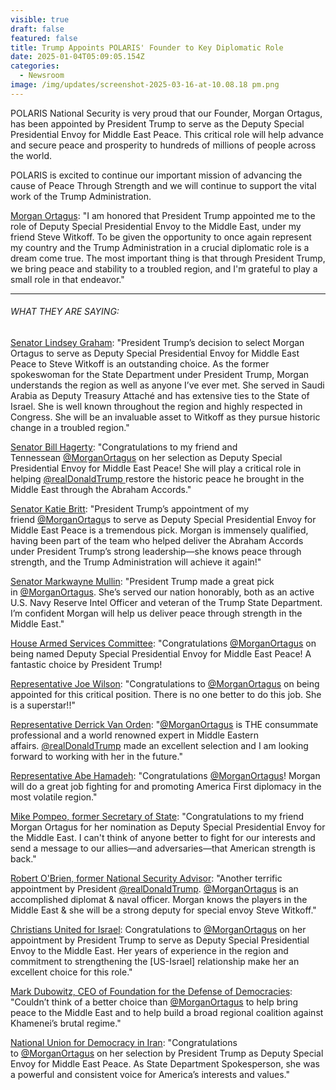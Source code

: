 ```yaml
---
visible: true
draft: false
featured: false
title: Trump Appoints POLARIS' Founder to Key Diplomatic Role
date: 2025-01-04T05:09:05.154Z
categories:
  - Newsroom
image: /img/updates/screenshot-2025-03-16-at-10.08.18 pm.png
---
```

POLARIS National Security is very proud that our Founder, Morgan Ortagus, has been appointed by President Trump to serve as the Deputy Special Presidential Envoy for Middle East Peace. This critical role will help advance and secure peace and prosperity to hundreds of millions of people across the world.

POLARIS is excited to continue our important mission of advancing the cause of Peace Through Strength and we will continue to support the vital work of the Trump Administration.

[Morgan Ortagus](https://8nithvebb.cc.rs6.net/tn.jsp?f=001KoYdwZKW4bmCUvjCELwR51fQMv3oaqtvgHDgpf3wcE7uO2blg5vUGry56Xd13mJ0kwE9QgXXWR1vvOPAqQm8CCAp3KBOsfL_b2R3bcG8abhoA3gLY1ag7khA0-ATKSAPSNcmnNBMe3VE-BhJi0HyNtME9Z02b945_Omi9Qn8ESmKgEKf-XEjsG_j8Op1QVv74DM8pcASiV8=&c=veFPp7l1JJfsVnR5KMCR1Xqmzwz85o-a8PuUOH7XwhUS-GMPCa9lVA==&ch=aDqO4gvcnMJUmxIb3CtmfKJXaVbhYH6VLqLFdt-xpHr7o2f-ypF-5A== "https\://8nithvebb.cc.rs6.net/tn.jsp?f=001KoYdwZKW4bmCUvjCELwR51fQMv3oaqtvgHDgpf3wcE7uO2blg5vUGry56Xd13mJ0kwE9QgXXWR1vvOPAqQm8CCAp3KBOsfL_b2R3bcG8abhoA3gLY1ag7khA0-ATKSAPSNcmnNBMe3VE-BhJi0HyNtME9Z02b945_Omi9Qn8ESmKgEKf-XEjsG_j8Op1QVv74DM8pcASiV8=&c=veFPp7l1JJfsVnR5KMCR1Xqmzwz85o-a8PuUOH7XwhUS-GMPCa9lVA==&ch=aDqO4gvcnMJUmxIb3CtmfKJXaVbhYH6VLqLFdt-xpHr7o2f-ypF-5A=="): "I am honored that President Trump appointed me to the role of Deputy Special Presidential Envoy to the Middle East, under my friend Steve Witkoff. To be given the opportunity to once again represent my country and the Trump Administration in a crucial diplomatic role is a dream come true. The most important thing is that through President Trump, we bring peace and stability to a troubled region, and I'm grateful to play a small role in that endeavor."

- - -

###### WHAT THEY ARE SAYING:

[Senator Lindsey Graham](https://8nithvebb.cc.rs6.net/tn.jsp?f=001KoYdwZKW4bmCUvjCELwR51fQMv3oaqtvgHDgpf3wcE7uO2blg5vUGry56Xd13mJ0x0ZO-KqEHYS2ZuemTmTofMhTqjjWp1Wvtp_EKXxIaNlGlhU2KZ_YO0Hx2Ci7OQk-cPG8kBUeIAqHUgIVlZ-_JPKUHRjax9KxaIOJEDIxmaT03i73ava2R12WvviDyXcuNBhCrTzNQrw=&c=veFPp7l1JJfsVnR5KMCR1Xqmzwz85o-a8PuUOH7XwhUS-GMPCa9lVA==&ch=aDqO4gvcnMJUmxIb3CtmfKJXaVbhYH6VLqLFdt-xpHr7o2f-ypF-5A== "https\://8nithvebb.cc.rs6.net/tn.jsp?f=001KoYdwZKW4bmCUvjCELwR51fQMv3oaqtvgHDgpf3wcE7uO2blg5vUGry56Xd13mJ0x0ZO-KqEHYS2ZuemTmTofMhTqjjWp1Wvtp_EKXxIaNlGlhU2KZ_YO0Hx2Ci7OQk-cPG8kBUeIAqHUgIVlZ-\_JPKUHRjax9KxaIOJEDIxmaT03i73ava2R12WvviDyXcuNBhCrTzNQrw=&c=veFPp7l1JJfsVnR5KMCR1Xqmzwz85o-a8PuUOH7XwhUS-GMPCa9lVA==&ch=aDqO4gvcnMJUmxIb3CtmfKJXaVbhYH6VLqLFdt-xpHr7o2f-ypF-5A=="): "President Trump’s decision to select Morgan Ortagus to serve as Deputy Special Presidential Envoy for Middle East Peace to Steve Witkoff is an outstanding choice. As the former spokeswoman for the State Department under President Trump, Morgan understands the region as well as anyone I’ve ever met. She served in Saudi Arabia as Deputy Treasury Attaché and has extensive ties to the State of Israel. She is well known throughout the region and highly respected in Congress. She will be an invaluable asset to Witkoff as they pursue historic change in a troubled region."

[Senator Bill Hagerty](https://8nithvebb.cc.rs6.net/tn.jsp?f=001KoYdwZKW4bmCUvjCELwR51fQMv3oaqtvgHDgpf3wcE7uO2blg5vUGry56Xd13mJ0MgbC_y0aN2ubCWlA8b0GSyQqXbx3Uvjfzba4QI2sizpcX1DlKT-osUZ5brO8Nb3kLoW-iA2NJgcA7Pu8rHhXBoYZ3EGJcLoBDZK8BOzy8VF9vSd4aAqlBI3DyLQ9C9aMCIAj53PIbnI=&c=veFPp7l1JJfsVnR5KMCR1Xqmzwz85o-a8PuUOH7XwhUS-GMPCa9lVA==&ch=aDqO4gvcnMJUmxIb3CtmfKJXaVbhYH6VLqLFdt-xpHr7o2f-ypF-5A== "https\://8nithvebb.cc.rs6.net/tn.jsp?f=001KoYdwZKW4bmCUvjCELwR51fQMv3oaqtvgHDgpf3wcE7uO2blg5vUGry56Xd13mJ0MgbC_y0aN2ubCWlA8b0GSyQqXbx3Uvjfzba4QI2sizpcX1DlKT-osUZ5brO8Nb3kLoW-iA2NJgcA7Pu8rHhXBoYZ3EGJcLoBDZK8BOzy8VF9vSd4aAqlBI3DyLQ9C9aMCIAj53PIbnI=&c=veFPp7l1JJfsVnR5KMCR1Xqmzwz85o-a8PuUOH7XwhUS-GMPCa9lVA==&ch=aDqO4gvcnMJUmxIb3CtmfKJXaVbhYH6VLqLFdt-xpHr7o2f-ypF-5A=="): "Congratulations to my friend and Tennessean [@MorganOrtagus](https://8nithvebb.cc.rs6.net/tn.jsp?f=001KoYdwZKW4bmCUvjCELwR51fQMv3oaqtvgHDgpf3wcE7uO2blg5vUGry56Xd13mJ0Mnx6xhJf7dtnX600REfTT_Mkt_MLeckWzBNY_9OlKODtHi40HLZJCQQN4GrE0Rql0L8aLc9FsBTu77VTXxyWdap6Q_ayCkP2&c=veFPp7l1JJfsVnR5KMCR1Xqmzwz85o-a8PuUOH7XwhUS-GMPCa9lVA==&ch=aDqO4gvcnMJUmxIb3CtmfKJXaVbhYH6VLqLFdt-xpHr7o2f-ypF-5A== "https\://8nithvebb.cc.rs6.net/tn.jsp?f=001KoYdwZKW4bmCUvjCELwR51fQMv3oaqtvgHDgpf3wcE7uO2blg5vUGry56Xd13mJ0Mnx6xhJf7dtnX600REfTT_Mkt_MLeckWzBNY_9OlKODtHi40HLZJCQQN4GrE0Rql0L8aLc9FsBTu77VTXxyWdap6Q_ayCkP2&c=veFPp7l1JJfsVnR5KMCR1Xqmzwz85o-a8PuUOH7XwhUS-GMPCa9lVA==&ch=aDqO4gvcnMJUmxIb3CtmfKJXaVbhYH6VLqLFdt-xpHr7o2f-ypF-5A==") on her selection as Deputy Special Presidential Envoy for Middle East Peace! She will play a critical role in helping [@realDonaldTrump ](https://8nithvebb.cc.rs6.net/tn.jsp?f=001KoYdwZKW4bmCUvjCELwR51fQMv3oaqtvgHDgpf3wcE7uO2blg5vUGry56Xd13mJ0BN1QCQ-MaoSLJfiBkf3UAu-iiTwzRXxueKGzXw5sSPKXk0Q62FbMygIO-wYcPiMRuWJO1dMU2vCeEr71isbRwcjICLaCqP5L&c=veFPp7l1JJfsVnR5KMCR1Xqmzwz85o-a8PuUOH7XwhUS-GMPCa9lVA==&ch=aDqO4gvcnMJUmxIb3CtmfKJXaVbhYH6VLqLFdt-xpHr7o2f-ypF-5A== "https\://8nithvebb.cc.rs6.net/tn.jsp?f=001KoYdwZKW4bmCUvjCELwR51fQMv3oaqtvgHDgpf3wcE7uO2blg5vUGry56Xd13mJ0BN1QCQ-MaoSLJfiBkf3UAu-iiTwzRXxueKGzXw5sSPKXk0Q62FbMygIO-wYcPiMRuWJO1dMU2vCeEr71isbRwcjICLaCqP5L&c=veFPp7l1JJfsVnR5KMCR1Xqmzwz85o-a8PuUOH7XwhUS-GMPCa9lVA==&ch=aDqO4gvcnMJUmxIb3CtmfKJXaVbhYH6VLqLFdt-xpHr7o2f-ypF-5A==")restore the historic peace he brought in the Middle East through the Abraham Accords."

[Senator Katie Britt](https://8nithvebb.cc.rs6.net/tn.jsp?f=001KoYdwZKW4bmCUvjCELwR51fQMv3oaqtvgHDgpf3wcE7uO2blg5vUGry56Xd13mJ0qoQDtGaYSmVx9Mvw_URzb5Y230ttbDBfLAGEgPB8kwh90_Bo_BwVHE4m1xxBPHyJYCkCSuf_ikNmk1b4vcPSGur-8TqtwyifHThvCoLg0GTjch29zSpsF4wjCtlg_j4NOOWGlpKVlp4=&c=veFPp7l1JJfsVnR5KMCR1Xqmzwz85o-a8PuUOH7XwhUS-GMPCa9lVA==&ch=aDqO4gvcnMJUmxIb3CtmfKJXaVbhYH6VLqLFdt-xpHr7o2f-ypF-5A== "https\://8nithvebb.cc.rs6.net/tn.jsp?f=001KoYdwZKW4bmCUvjCELwR51fQMv3oaqtvgHDgpf3wcE7uO2blg5vUGry56Xd13mJ0qoQDtGaYSmVx9Mvw_URzb5Y230ttbDBfLAGEgPB8kwh90_Bo_BwVHE4m1xxBPHyJYCkCSuf_ikNmk1b4vcPSGur-8TqtwyifHThvCoLg0GTjch29zSpsF4wjCtlg_j4NOOWGlpKVlp4=&c=veFPp7l1JJfsVnR5KMCR1Xqmzwz85o-a8PuUOH7XwhUS-GMPCa9lVA==&ch=aDqO4gvcnMJUmxIb3CtmfKJXaVbhYH6VLqLFdt-xpHr7o2f-ypF-5A=="): "President Trump’s appointment of my friend [@MorganOrtagu](https://8nithvebb.cc.rs6.net/tn.jsp?f=001KoYdwZKW4bmCUvjCELwR51fQMv3oaqtvgHDgpf3wcE7uO2blg5vUGry56Xd13mJ0Mnx6xhJf7dtnX600REfTT_Mkt_MLeckWzBNY_9OlKODtHi40HLZJCQQN4GrE0Rql0L8aLc9FsBTu77VTXxyWdap6Q_ayCkP2&c=veFPp7l1JJfsVnR5KMCR1Xqmzwz85o-a8PuUOH7XwhUS-GMPCa9lVA==&ch=aDqO4gvcnMJUmxIb3CtmfKJXaVbhYH6VLqLFdt-xpHr7o2f-ypF-5A== "https\://8nithvebb.cc.rs6.net/tn.jsp?f=001KoYdwZKW4bmCUvjCELwR51fQMv3oaqtvgHDgpf3wcE7uO2blg5vUGry56Xd13mJ0Mnx6xhJf7dtnX600REfTT_Mkt_MLeckWzBNY_9OlKODtHi40HLZJCQQN4GrE0Rql0L8aLc9FsBTu77VTXxyWdap6Q_ayCkP2&c=veFPp7l1JJfsVnR5KMCR1Xqmzwz85o-a8PuUOH7XwhUS-GMPCa9lVA==&ch=aDqO4gvcnMJUmxIb3CtmfKJXaVbhYH6VLqLFdt-xpHr7o2f-ypF-5A==")s to serve as Deputy Special Presidential Envoy for Middle East Peace is a tremendous pick. Morgan is immensely qualified, having been part of the team who helped deliver the Abraham Accords under President Trump’s strong leadership—she knows peace through strength, and the Trump Administration will achieve it again!"

[Senator Markwayne Mullin](https://8nithvebb.cc.rs6.net/tn.jsp?f=001KoYdwZKW4bmCUvjCELwR51fQMv3oaqtvgHDgpf3wcE7uO2blg5vUGry56Xd13mJ0f1zcQZ5cQRBlveCsmiNOr2NDgN8yjLaPuF4mDwMuPOJI0kQtCjOmXyxz-7Hdd1ZUzXAE6jZUoCc5lFc32Gts3Cr1dCgZzLXjEjgLHmIc7XJzpT9_Ej3sxeJM51h6V9mD&c=veFPp7l1JJfsVnR5KMCR1Xqmzwz85o-a8PuUOH7XwhUS-GMPCa9lVA==&ch=aDqO4gvcnMJUmxIb3CtmfKJXaVbhYH6VLqLFdt-xpHr7o2f-ypF-5A== "https\://8nithvebb.cc.rs6.net/tn.jsp?f=001KoYdwZKW4bmCUvjCELwR51fQMv3oaqtvgHDgpf3wcE7uO2blg5vUGry56Xd13mJ0f1zcQZ5cQRBlveCsmiNOr2NDgN8yjLaPuF4mDwMuPOJI0kQtCjOmXyxz-7Hdd1ZUzXAE6jZUoCc5lFc32Gts3Cr1dCgZzLXjEjgLHmIc7XJzpT9_Ej3sxeJM51h6V9mD&c=veFPp7l1JJfsVnR5KMCR1Xqmzwz85o-a8PuUOH7XwhUS-GMPCa9lVA==&ch=aDqO4gvcnMJUmxIb3CtmfKJXaVbhYH6VLqLFdt-xpHr7o2f-ypF-5A=="): "President Trump made a great pick in [@MorganOrtagus](https://8nithvebb.cc.rs6.net/tn.jsp?f=001KoYdwZKW4bmCUvjCELwR51fQMv3oaqtvgHDgpf3wcE7uO2blg5vUGry56Xd13mJ0Mnx6xhJf7dtnX600REfTT_Mkt_MLeckWzBNY_9OlKODtHi40HLZJCQQN4GrE0Rql0L8aLc9FsBTu77VTXxyWdap6Q_ayCkP2&c=veFPp7l1JJfsVnR5KMCR1Xqmzwz85o-a8PuUOH7XwhUS-GMPCa9lVA==&ch=aDqO4gvcnMJUmxIb3CtmfKJXaVbhYH6VLqLFdt-xpHr7o2f-ypF-5A== "https\://8nithvebb.cc.rs6.net/tn.jsp?f=001KoYdwZKW4bmCUvjCELwR51fQMv3oaqtvgHDgpf3wcE7uO2blg5vUGry56Xd13mJ0Mnx6xhJf7dtnX600REfTT_Mkt_MLeckWzBNY_9OlKODtHi40HLZJCQQN4GrE0Rql0L8aLc9FsBTu77VTXxyWdap6Q_ayCkP2&c=veFPp7l1JJfsVnR5KMCR1Xqmzwz85o-a8PuUOH7XwhUS-GMPCa9lVA==&ch=aDqO4gvcnMJUmxIb3CtmfKJXaVbhYH6VLqLFdt-xpHr7o2f-ypF-5A=="). She’s served our nation honorably, both as an active U.S. Navy Reserve Intel Officer and veteran of the Trump State Department. I’m confident Morgan will help us deliver peace through strength in the Middle East."

[House Armed Services Committee](https://8nithvebb.cc.rs6.net/tn.jsp?f=001KoYdwZKW4bmCUvjCELwR51fQMv3oaqtvgHDgpf3wcE7uO2blg5vUGry56Xd13mJ0jAQcuOAyd4AZ3EUhdmRa_kbygDRTVGkg5dFW1NazpRyEN5CoqcaVsRRKr093DlPK1nyWR8oZtWDyVgc8wk4ztMoD4wIF06riX4JVCWe3jKCGTD8iyeiDxhji2VldFwYKUnu1anjTCWM=&c=veFPp7l1JJfsVnR5KMCR1Xqmzwz85o-a8PuUOH7XwhUS-GMPCa9lVA==&ch=aDqO4gvcnMJUmxIb3CtmfKJXaVbhYH6VLqLFdt-xpHr7o2f-ypF-5A== "https\://8nithvebb.cc.rs6.net/tn.jsp?f=001KoYdwZKW4bmCUvjCELwR51fQMv3oaqtvgHDgpf3wcE7uO2blg5vUGry56Xd13mJ0jAQcuOAyd4AZ3EUhdmRa_kbygDRTVGkg5dFW1NazpRyEN5CoqcaVsRRKr093DlPK1nyWR8oZtWDyVgc8wk4ztMoD4wIF06riX4JVCWe3jKCGTD8iyeiDxhji2VldFwYKUnu1anjTCWM=&c=veFPp7l1JJfsVnR5KMCR1Xqmzwz85o-a8PuUOH7XwhUS-GMPCa9lVA==&ch=aDqO4gvcnMJUmxIb3CtmfKJXaVbhYH6VLqLFdt-xpHr7o2f-ypF-5A=="): "Congratulations [@MorganOrtagus](https://8nithvebb.cc.rs6.net/tn.jsp?f=001KoYdwZKW4bmCUvjCELwR51fQMv3oaqtvgHDgpf3wcE7uO2blg5vUGry56Xd13mJ0Mnx6xhJf7dtnX600REfTT_Mkt_MLeckWzBNY_9OlKODtHi40HLZJCQQN4GrE0Rql0L8aLc9FsBTu77VTXxyWdap6Q_ayCkP2&c=veFPp7l1JJfsVnR5KMCR1Xqmzwz85o-a8PuUOH7XwhUS-GMPCa9lVA==&ch=aDqO4gvcnMJUmxIb3CtmfKJXaVbhYH6VLqLFdt-xpHr7o2f-ypF-5A== "https\://8nithvebb.cc.rs6.net/tn.jsp?f=001KoYdwZKW4bmCUvjCELwR51fQMv3oaqtvgHDgpf3wcE7uO2blg5vUGry56Xd13mJ0Mnx6xhJf7dtnX600REfTT_Mkt_MLeckWzBNY_9OlKODtHi40HLZJCQQN4GrE0Rql0L8aLc9FsBTu77VTXxyWdap6Q_ayCkP2&c=veFPp7l1JJfsVnR5KMCR1Xqmzwz85o-a8PuUOH7XwhUS-GMPCa9lVA==&ch=aDqO4gvcnMJUmxIb3CtmfKJXaVbhYH6VLqLFdt-xpHr7o2f-ypF-5A==") on being named Deputy Special Presidential Envoy for Middle East Peace! A fantastic choice by President Trump!

[Representative Joe Wilson](https://8nithvebb.cc.rs6.net/tn.jsp?f=001KoYdwZKW4bmCUvjCELwR51fQMv3oaqtvgHDgpf3wcE7uO2blg5vUGry56Xd13mJ0w7MKgcnqe3oRiZEc6FKAGZdOnlYyPgQPuQ1aW7dsS_M5ZRNhEA7LqM5uriRrTWOCcNSI1yn__hhmFo3R4CUmQs0DIRF0T14V4N0KlBC4Z43kmVylHiRLCT6hInRpvvkx&c=veFPp7l1JJfsVnR5KMCR1Xqmzwz85o-a8PuUOH7XwhUS-GMPCa9lVA==&ch=aDqO4gvcnMJUmxIb3CtmfKJXaVbhYH6VLqLFdt-xpHr7o2f-ypF-5A== "https\://8nithvebb.cc.rs6.net/tn.jsp?f=001KoYdwZKW4bmCUvjCELwR51fQMv3oaqtvgHDgpf3wcE7uO2blg5vUGry56Xd13mJ0w7MKgcnqe3oRiZEc6FKAGZdOnlYyPgQPuQ1aW7dsS_M5ZRNhEA7LqM5uriRrTWOCcNSI1yn\_\_hhmFo3R4CUmQs0DIRF0T14V4N0KlBC4Z43kmVylHiRLCT6hInRpvvkx&c=veFPp7l1JJfsVnR5KMCR1Xqmzwz85o-a8PuUOH7XwhUS-GMPCa9lVA==&ch=aDqO4gvcnMJUmxIb3CtmfKJXaVbhYH6VLqLFdt-xpHr7o2f-ypF-5A=="): "Congratulations to [@MorganOrtagus](https://8nithvebb.cc.rs6.net/tn.jsp?f=001KoYdwZKW4bmCUvjCELwR51fQMv3oaqtvgHDgpf3wcE7uO2blg5vUGry56Xd13mJ0Mnx6xhJf7dtnX600REfTT_Mkt_MLeckWzBNY_9OlKODtHi40HLZJCQQN4GrE0Rql0L8aLc9FsBTu77VTXxyWdap6Q_ayCkP2&c=veFPp7l1JJfsVnR5KMCR1Xqmzwz85o-a8PuUOH7XwhUS-GMPCa9lVA==&ch=aDqO4gvcnMJUmxIb3CtmfKJXaVbhYH6VLqLFdt-xpHr7o2f-ypF-5A== "https\://8nithvebb.cc.rs6.net/tn.jsp?f=001KoYdwZKW4bmCUvjCELwR51fQMv3oaqtvgHDgpf3wcE7uO2blg5vUGry56Xd13mJ0Mnx6xhJf7dtnX600REfTT_Mkt_MLeckWzBNY_9OlKODtHi40HLZJCQQN4GrE0Rql0L8aLc9FsBTu77VTXxyWdap6Q_ayCkP2&c=veFPp7l1JJfsVnR5KMCR1Xqmzwz85o-a8PuUOH7XwhUS-GMPCa9lVA==&ch=aDqO4gvcnMJUmxIb3CtmfKJXaVbhYH6VLqLFdt-xpHr7o2f-ypF-5A==") on being appointed for this critical position. There is no one better to do this job. She is a superstar!!"

[Representative Derrick Van Orden](https://8nithvebb.cc.rs6.net/tn.jsp?f=001KoYdwZKW4bmCUvjCELwR51fQMv3oaqtvgHDgpf3wcE7uO2blg5vUGry56Xd13mJ0Hsuz9PcD4XL3tl87-xOOAUbe6U6fCQNsvq57yujCDyBTXq1arcTKQFfbWScoqjivcJ_w5MNiNLTmDMwYwav_xhO6X5eeXgTn7VDhlMm09GRceDls_kDf7Bp2qGIF4vwL2g3BEpdcjbw=&c=veFPp7l1JJfsVnR5KMCR1Xqmzwz85o-a8PuUOH7XwhUS-GMPCa9lVA==&ch=aDqO4gvcnMJUmxIb3CtmfKJXaVbhYH6VLqLFdt-xpHr7o2f-ypF-5A== "https\://8nithvebb.cc.rs6.net/tn.jsp?f=001KoYdwZKW4bmCUvjCELwR51fQMv3oaqtvgHDgpf3wcE7uO2blg5vUGry56Xd13mJ0Hsuz9PcD4XL3tl87-xOOAUbe6U6fCQNsvq57yujCDyBTXq1arcTKQFfbWScoqjivcJ_w5MNiNLTmDMwYwav_xhO6X5eeXgTn7VDhlMm09GRceDls_kDf7Bp2qGIF4vwL2g3BEpdcjbw=&c=veFPp7l1JJfsVnR5KMCR1Xqmzwz85o-a8PuUOH7XwhUS-GMPCa9lVA==&ch=aDqO4gvcnMJUmxIb3CtmfKJXaVbhYH6VLqLFdt-xpHr7o2f-ypF-5A=="): "[@MorganOrtagus](https://8nithvebb.cc.rs6.net/tn.jsp?f=001KoYdwZKW4bmCUvjCELwR51fQMv3oaqtvgHDgpf3wcE7uO2blg5vUGry56Xd13mJ0Mnx6xhJf7dtnX600REfTT_Mkt_MLeckWzBNY_9OlKODtHi40HLZJCQQN4GrE0Rql0L8aLc9FsBTu77VTXxyWdap6Q_ayCkP2&c=veFPp7l1JJfsVnR5KMCR1Xqmzwz85o-a8PuUOH7XwhUS-GMPCa9lVA==&ch=aDqO4gvcnMJUmxIb3CtmfKJXaVbhYH6VLqLFdt-xpHr7o2f-ypF-5A== "https\://8nithvebb.cc.rs6.net/tn.jsp?f=001KoYdwZKW4bmCUvjCELwR51fQMv3oaqtvgHDgpf3wcE7uO2blg5vUGry56Xd13mJ0Mnx6xhJf7dtnX600REfTT_Mkt_MLeckWzBNY_9OlKODtHi40HLZJCQQN4GrE0Rql0L8aLc9FsBTu77VTXxyWdap6Q_ayCkP2&c=veFPp7l1JJfsVnR5KMCR1Xqmzwz85o-a8PuUOH7XwhUS-GMPCa9lVA==&ch=aDqO4gvcnMJUmxIb3CtmfKJXaVbhYH6VLqLFdt-xpHr7o2f-ypF-5A==") is THE consummate professional and a world renowned expert in Middle Eastern affairs. [@realDonaldTrump](https://8nithvebb.cc.rs6.net/tn.jsp?f=001KoYdwZKW4bmCUvjCELwR51fQMv3oaqtvgHDgpf3wcE7uO2blg5vUGry56Xd13mJ0BN1QCQ-MaoSLJfiBkf3UAu-iiTwzRXxueKGzXw5sSPKXk0Q62FbMygIO-wYcPiMRuWJO1dMU2vCeEr71isbRwcjICLaCqP5L&c=veFPp7l1JJfsVnR5KMCR1Xqmzwz85o-a8PuUOH7XwhUS-GMPCa9lVA==&ch=aDqO4gvcnMJUmxIb3CtmfKJXaVbhYH6VLqLFdt-xpHr7o2f-ypF-5A== "https\://8nithvebb.cc.rs6.net/tn.jsp?f=001KoYdwZKW4bmCUvjCELwR51fQMv3oaqtvgHDgpf3wcE7uO2blg5vUGry56Xd13mJ0BN1QCQ-MaoSLJfiBkf3UAu-iiTwzRXxueKGzXw5sSPKXk0Q62FbMygIO-wYcPiMRuWJO1dMU2vCeEr71isbRwcjICLaCqP5L&c=veFPp7l1JJfsVnR5KMCR1Xqmzwz85o-a8PuUOH7XwhUS-GMPCa9lVA==&ch=aDqO4gvcnMJUmxIb3CtmfKJXaVbhYH6VLqLFdt-xpHr7o2f-ypF-5A==") made an excellent selection and I am looking forward to working with her in the future."

[Representative Abe Hamadeh](https://8nithvebb.cc.rs6.net/tn.jsp?f=001KoYdwZKW4bmCUvjCELwR51fQMv3oaqtvgHDgpf3wcE7uO2blg5vUGry56Xd13mJ0PqRa2GnMQ2MqhuPN0ZXDNN2k_frQ5rXjcRwvrtxsHDgn-5vmQdZMrnuyPlKO2liwrRDsIcWM-JqBSbuXiz3WdNCOVlJDUndMODpFom9cM9aB5UjjXGs9JZUuu3_pv7AvMJREzioBQy4=&c=veFPp7l1JJfsVnR5KMCR1Xqmzwz85o-a8PuUOH7XwhUS-GMPCa9lVA==&ch=aDqO4gvcnMJUmxIb3CtmfKJXaVbhYH6VLqLFdt-xpHr7o2f-ypF-5A== "https\://8nithvebb.cc.rs6.net/tn.jsp?f=001KoYdwZKW4bmCUvjCELwR51fQMv3oaqtvgHDgpf3wcE7uO2blg5vUGry56Xd13mJ0PqRa2GnMQ2MqhuPN0ZXDNN2k_frQ5rXjcRwvrtxsHDgn-5vmQdZMrnuyPlKO2liwrRDsIcWM-JqBSbuXiz3WdNCOVlJDUndMODpFom9cM9aB5UjjXGs9JZUuu3_pv7AvMJREzioBQy4=&c=veFPp7l1JJfsVnR5KMCR1Xqmzwz85o-a8PuUOH7XwhUS-GMPCa9lVA==&ch=aDqO4gvcnMJUmxIb3CtmfKJXaVbhYH6VLqLFdt-xpHr7o2f-ypF-5A=="): "Congratulations [@MorganOrtagus](https://8nithvebb.cc.rs6.net/tn.jsp?f=001KoYdwZKW4bmCUvjCELwR51fQMv3oaqtvgHDgpf3wcE7uO2blg5vUGry56Xd13mJ0Mnx6xhJf7dtnX600REfTT_Mkt_MLeckWzBNY_9OlKODtHi40HLZJCQQN4GrE0Rql0L8aLc9FsBTu77VTXxyWdap6Q_ayCkP2&c=veFPp7l1JJfsVnR5KMCR1Xqmzwz85o-a8PuUOH7XwhUS-GMPCa9lVA==&ch=aDqO4gvcnMJUmxIb3CtmfKJXaVbhYH6VLqLFdt-xpHr7o2f-ypF-5A== "https\://8nithvebb.cc.rs6.net/tn.jsp?f=001KoYdwZKW4bmCUvjCELwR51fQMv3oaqtvgHDgpf3wcE7uO2blg5vUGry56Xd13mJ0Mnx6xhJf7dtnX600REfTT_Mkt_MLeckWzBNY_9OlKODtHi40HLZJCQQN4GrE0Rql0L8aLc9FsBTu77VTXxyWdap6Q_ayCkP2&c=veFPp7l1JJfsVnR5KMCR1Xqmzwz85o-a8PuUOH7XwhUS-GMPCa9lVA==&ch=aDqO4gvcnMJUmxIb3CtmfKJXaVbhYH6VLqLFdt-xpHr7o2f-ypF-5A==")! Morgan will do a great job fighting for and promoting America First diplomacy in the most volatile region."

[Mike Pompeo, former Secretary of State](https://8nithvebb.cc.rs6.net/tn.jsp?f=001KoYdwZKW4bmCUvjCELwR51fQMv3oaqtvgHDgpf3wcE7uO2blg5vUGry56Xd13mJ0bPk-jOlaKQAPhlFWNbx80rFVQ_-8mbP0kGaD-V6QUF7mT12zL_0AGDHIS99SxCbjfBgkRZuzEf0bcMATxbipTxr_r7VhX8zzX0edVgjsxqC8D3JpWNspZ_VzbmM8VDqr&c=veFPp7l1JJfsVnR5KMCR1Xqmzwz85o-a8PuUOH7XwhUS-GMPCa9lVA==&ch=aDqO4gvcnMJUmxIb3CtmfKJXaVbhYH6VLqLFdt-xpHr7o2f-ypF-5A== "https\://8nithvebb.cc.rs6.net/tn.jsp?f=001KoYdwZKW4bmCUvjCELwR51fQMv3oaqtvgHDgpf3wcE7uO2blg5vUGry56Xd13mJ0bPk-jOlaKQAPhlFWNbx80rFVQ\_-8mbP0kGaD-V6QUF7mT12zL_0AGDHIS99SxCbjfBgkRZuzEf0bcMATxbipTxr_r7VhX8zzX0edVgjsxqC8D3JpWNspZ_VzbmM8VDqr&c=veFPp7l1JJfsVnR5KMCR1Xqmzwz85o-a8PuUOH7XwhUS-GMPCa9lVA==&ch=aDqO4gvcnMJUmxIb3CtmfKJXaVbhYH6VLqLFdt-xpHr7o2f-ypF-5A=="): "Congratulations to my friend Morgan Ortagus for her nomination as Deputy Special Presidential Envoy for the Middle East. I can't think of anyone better to fight for our interests and send a message to our allies—and adversaries—that American strength is back."

[Robert O'Brien, former National Security Advisor](https://8nithvebb.cc.rs6.net/tn.jsp?f=001KoYdwZKW4bmCUvjCELwR51fQMv3oaqtvgHDgpf3wcE7uO2blg5vUGry56Xd13mJ0wD8IQk2LqnAEzYCU-p3mlhuz4GmZYeJHRmb0zV7BDK2ELm_nPtfaBVxDTJsr4ntfQRmPOX-hU6exILEX5XLAKdf0_RJke9fFklBAz1tRpZH9SVicqNb4oCw3cHR9RwblpdDRnc1nbK0=&c=veFPp7l1JJfsVnR5KMCR1Xqmzwz85o-a8PuUOH7XwhUS-GMPCa9lVA==&ch=aDqO4gvcnMJUmxIb3CtmfKJXaVbhYH6VLqLFdt-xpHr7o2f-ypF-5A== "https\://8nithvebb.cc.rs6.net/tn.jsp?f=001KoYdwZKW4bmCUvjCELwR51fQMv3oaqtvgHDgpf3wcE7uO2blg5vUGry56Xd13mJ0wD8IQk2LqnAEzYCU-p3mlhuz4GmZYeJHRmb0zV7BDK2ELm_nPtfaBVxDTJsr4ntfQRmPOX-hU6exILEX5XLAKdf0_RJke9fFklBAz1tRpZH9SVicqNb4oCw3cHR9RwblpdDRnc1nbK0=&c=veFPp7l1JJfsVnR5KMCR1Xqmzwz85o-a8PuUOH7XwhUS-GMPCa9lVA==&ch=aDqO4gvcnMJUmxIb3CtmfKJXaVbhYH6VLqLFdt-xpHr7o2f-ypF-5A=="): "Another terrific appointment by President [@realDonaldTrump](https://8nithvebb.cc.rs6.net/tn.jsp?f=001KoYdwZKW4bmCUvjCELwR51fQMv3oaqtvgHDgpf3wcE7uO2blg5vUGry56Xd13mJ0BN1QCQ-MaoSLJfiBkf3UAu-iiTwzRXxueKGzXw5sSPKXk0Q62FbMygIO-wYcPiMRuWJO1dMU2vCeEr71isbRwcjICLaCqP5L&c=veFPp7l1JJfsVnR5KMCR1Xqmzwz85o-a8PuUOH7XwhUS-GMPCa9lVA==&ch=aDqO4gvcnMJUmxIb3CtmfKJXaVbhYH6VLqLFdt-xpHr7o2f-ypF-5A== "https\://8nithvebb.cc.rs6.net/tn.jsp?f=001KoYdwZKW4bmCUvjCELwR51fQMv3oaqtvgHDgpf3wcE7uO2blg5vUGry56Xd13mJ0BN1QCQ-MaoSLJfiBkf3UAu-iiTwzRXxueKGzXw5sSPKXk0Q62FbMygIO-wYcPiMRuWJO1dMU2vCeEr71isbRwcjICLaCqP5L&c=veFPp7l1JJfsVnR5KMCR1Xqmzwz85o-a8PuUOH7XwhUS-GMPCa9lVA==&ch=aDqO4gvcnMJUmxIb3CtmfKJXaVbhYH6VLqLFdt-xpHr7o2f-ypF-5A=="). [@MorganOrtagus](https://8nithvebb.cc.rs6.net/tn.jsp?f=001KoYdwZKW4bmCUvjCELwR51fQMv3oaqtvgHDgpf3wcE7uO2blg5vUGry56Xd13mJ0Mnx6xhJf7dtnX600REfTT_Mkt_MLeckWzBNY_9OlKODtHi40HLZJCQQN4GrE0Rql0L8aLc9FsBTu77VTXxyWdap6Q_ayCkP2&c=veFPp7l1JJfsVnR5KMCR1Xqmzwz85o-a8PuUOH7XwhUS-GMPCa9lVA==&ch=aDqO4gvcnMJUmxIb3CtmfKJXaVbhYH6VLqLFdt-xpHr7o2f-ypF-5A== "https\://8nithvebb.cc.rs6.net/tn.jsp?f=001KoYdwZKW4bmCUvjCELwR51fQMv3oaqtvgHDgpf3wcE7uO2blg5vUGry56Xd13mJ0Mnx6xhJf7dtnX600REfTT_Mkt_MLeckWzBNY_9OlKODtHi40HLZJCQQN4GrE0Rql0L8aLc9FsBTu77VTXxyWdap6Q_ayCkP2&c=veFPp7l1JJfsVnR5KMCR1Xqmzwz85o-a8PuUOH7XwhUS-GMPCa9lVA==&ch=aDqO4gvcnMJUmxIb3CtmfKJXaVbhYH6VLqLFdt-xpHr7o2f-ypF-5A==") is an accomplished diplomat & naval officer. Morgan knows the players in the Middle East & she will be a strong deputy for special envoy Steve Witkoff."

[Christians United for Israel](https://8nithvebb.cc.rs6.net/tn.jsp?f=001KoYdwZKW4bmCUvjCELwR51fQMv3oaqtvgHDgpf3wcE7uO2blg5vUGry56Xd13mJ0M7P4mOc-yQG8v2D30GmKOxO99o4RnFqCfcaZePYObce-KRTZqjPCAIxQHbUmBwrYci-ADWpfzAOdCzrw5HdsAuXIP0YhG69yXLTDkyjPqX7UKYfxLoQTYg==&c=veFPp7l1JJfsVnR5KMCR1Xqmzwz85o-a8PuUOH7XwhUS-GMPCa9lVA==&ch=aDqO4gvcnMJUmxIb3CtmfKJXaVbhYH6VLqLFdt-xpHr7o2f-ypF-5A== "https\://8nithvebb.cc.rs6.net/tn.jsp?f=001KoYdwZKW4bmCUvjCELwR51fQMv3oaqtvgHDgpf3wcE7uO2blg5vUGry56Xd13mJ0M7P4mOc-yQG8v2D30GmKOxO99o4RnFqCfcaZePYObce-KRTZqjPCAIxQHbUmBwrYci-ADWpfzAOdCzrw5HdsAuXIP0YhG69yXLTDkyjPqX7UKYfxLoQTYg==&c=veFPp7l1JJfsVnR5KMCR1Xqmzwz85o-a8PuUOH7XwhUS-GMPCa9lVA==&ch=aDqO4gvcnMJUmxIb3CtmfKJXaVbhYH6VLqLFdt-xpHr7o2f-ypF-5A=="): Congratulations to [@MorganOrtagus](https://8nithvebb.cc.rs6.net/tn.jsp?f=001KoYdwZKW4bmCUvjCELwR51fQMv3oaqtvgHDgpf3wcE7uO2blg5vUGry56Xd13mJ0Mnx6xhJf7dtnX600REfTT_Mkt_MLeckWzBNY_9OlKODtHi40HLZJCQQN4GrE0Rql0L8aLc9FsBTu77VTXxyWdap6Q_ayCkP2&c=veFPp7l1JJfsVnR5KMCR1Xqmzwz85o-a8PuUOH7XwhUS-GMPCa9lVA==&ch=aDqO4gvcnMJUmxIb3CtmfKJXaVbhYH6VLqLFdt-xpHr7o2f-ypF-5A== "https\://8nithvebb.cc.rs6.net/tn.jsp?f=001KoYdwZKW4bmCUvjCELwR51fQMv3oaqtvgHDgpf3wcE7uO2blg5vUGry56Xd13mJ0Mnx6xhJf7dtnX600REfTT_Mkt_MLeckWzBNY_9OlKODtHi40HLZJCQQN4GrE0Rql0L8aLc9FsBTu77VTXxyWdap6Q_ayCkP2&c=veFPp7l1JJfsVnR5KMCR1Xqmzwz85o-a8PuUOH7XwhUS-GMPCa9lVA==&ch=aDqO4gvcnMJUmxIb3CtmfKJXaVbhYH6VLqLFdt-xpHr7o2f-ypF-5A==") on her appointment by President Trump to serve as Deputy Special Presidential Envoy to the Middle East. Her years of experience in the region and commitment to strengthening the \[US-Israel] relationship make her an excellent choice for this role."

[Mark Dubowitz, CEO of Foundation for the Defense of Democracies](https://8nithvebb.cc.rs6.net/tn.jsp?f=001KoYdwZKW4bmCUvjCELwR51fQMv3oaqtvgHDgpf3wcE7uO2blg5vUGry56Xd13mJ0QGIanVp3C-U6bbmjStMKaLqqdgpI_eZoDH7FTt5w6QazJb7EFSNCeik3uPACiTYrzX354QNzUp--kITqn1x4KWEBo9rtitusYFmeBxDT4cHWi-mkOkKgiRAQ9_b4nMps&c=veFPp7l1JJfsVnR5KMCR1Xqmzwz85o-a8PuUOH7XwhUS-GMPCa9lVA==&ch=aDqO4gvcnMJUmxIb3CtmfKJXaVbhYH6VLqLFdt-xpHr7o2f-ypF-5A== "https\://8nithvebb.cc.rs6.net/tn.jsp?f=001KoYdwZKW4bmCUvjCELwR51fQMv3oaqtvgHDgpf3wcE7uO2blg5vUGry56Xd13mJ0QGIanVp3C-U6bbmjStMKaLqqdgpI_eZoDH7FTt5w6QazJb7EFSNCeik3uPACiTYrzX354QNzUp--kITqn1x4KWEBo9rtitusYFmeBxDT4cHWi-mkOkKgiRAQ9_b4nMps&c=veFPp7l1JJfsVnR5KMCR1Xqmzwz85o-a8PuUOH7XwhUS-GMPCa9lVA==&ch=aDqO4gvcnMJUmxIb3CtmfKJXaVbhYH6VLqLFdt-xpHr7o2f-ypF-5A=="): "Couldn’t think of a better choice than [@MorganOrtagus](https://8nithvebb.cc.rs6.net/tn.jsp?f=001KoYdwZKW4bmCUvjCELwR51fQMv3oaqtvgHDgpf3wcE7uO2blg5vUGry56Xd13mJ0Mnx6xhJf7dtnX600REfTT_Mkt_MLeckWzBNY_9OlKODtHi40HLZJCQQN4GrE0Rql0L8aLc9FsBTu77VTXxyWdap6Q_ayCkP2&c=veFPp7l1JJfsVnR5KMCR1Xqmzwz85o-a8PuUOH7XwhUS-GMPCa9lVA==&ch=aDqO4gvcnMJUmxIb3CtmfKJXaVbhYH6VLqLFdt-xpHr7o2f-ypF-5A== "https\://8nithvebb.cc.rs6.net/tn.jsp?f=001KoYdwZKW4bmCUvjCELwR51fQMv3oaqtvgHDgpf3wcE7uO2blg5vUGry56Xd13mJ0Mnx6xhJf7dtnX600REfTT_Mkt_MLeckWzBNY_9OlKODtHi40HLZJCQQN4GrE0Rql0L8aLc9FsBTu77VTXxyWdap6Q_ayCkP2&c=veFPp7l1JJfsVnR5KMCR1Xqmzwz85o-a8PuUOH7XwhUS-GMPCa9lVA==&ch=aDqO4gvcnMJUmxIb3CtmfKJXaVbhYH6VLqLFdt-xpHr7o2f-ypF-5A==") to help bring peace to the Middle East and to help build a broad regional coalition against Khamenei’s brutal regime."

[National Union for Democracy in Iran](https://8nithvebb.cc.rs6.net/tn.jsp?f=001KoYdwZKW4bmCUvjCELwR51fQMv3oaqtvgHDgpf3wcE7uO2blg5vUGry56Xd13mJ0E2F0d7YxQadaHndzdx1aSrNdNUxDjpFrcmV0t8upl5nG_9fTfa0myMIYy9xh5PBECRJTxAV3kJylGiEabJXxup6RBNpX_5WclR-e5ThE0M--EKO1Nop1MCm80v9136SD&c=veFPp7l1JJfsVnR5KMCR1Xqmzwz85o-a8PuUOH7XwhUS-GMPCa9lVA==&ch=aDqO4gvcnMJUmxIb3CtmfKJXaVbhYH6VLqLFdt-xpHr7o2f-ypF-5A== "https\://8nithvebb.cc.rs6.net/tn.jsp?f=001KoYdwZKW4bmCUvjCELwR51fQMv3oaqtvgHDgpf3wcE7uO2blg5vUGry56Xd13mJ0E2F0d7YxQadaHndzdx1aSrNdNUxDjpFrcmV0t8upl5nG_9fTfa0myMIYy9xh5PBECRJTxAV3kJylGiEabJXxup6RBNpX_5WclR-e5ThE0M--EKO1Nop1MCm80v9136SD&c=veFPp7l1JJfsVnR5KMCR1Xqmzwz85o-a8PuUOH7XwhUS-GMPCa9lVA==&ch=aDqO4gvcnMJUmxIb3CtmfKJXaVbhYH6VLqLFdt-xpHr7o2f-ypF-5A=="): "Congratulations to [@MorganOrtagus](https://8nithvebb.cc.rs6.net/tn.jsp?f=001KoYdwZKW4bmCUvjCELwR51fQMv3oaqtvgHDgpf3wcE7uO2blg5vUGry56Xd13mJ0Mnx6xhJf7dtnX600REfTT_Mkt_MLeckWzBNY_9OlKODtHi40HLZJCQQN4GrE0Rql0L8aLc9FsBTu77VTXxyWdap6Q_ayCkP2&c=veFPp7l1JJfsVnR5KMCR1Xqmzwz85o-a8PuUOH7XwhUS-GMPCa9lVA==&ch=aDqO4gvcnMJUmxIb3CtmfKJXaVbhYH6VLqLFdt-xpHr7o2f-ypF-5A== "https\://8nithvebb.cc.rs6.net/tn.jsp?f=001KoYdwZKW4bmCUvjCELwR51fQMv3oaqtvgHDgpf3wcE7uO2blg5vUGry56Xd13mJ0Mnx6xhJf7dtnX600REfTT_Mkt_MLeckWzBNY_9OlKODtHi40HLZJCQQN4GrE0Rql0L8aLc9FsBTu77VTXxyWdap6Q_ayCkP2&c=veFPp7l1JJfsVnR5KMCR1Xqmzwz85o-a8PuUOH7XwhUS-GMPCa9lVA==&ch=aDqO4gvcnMJUmxIb3CtmfKJXaVbhYH6VLqLFdt-xpHr7o2f-ypF-5A==") on her selection by President Trump as Deputy Special Envoy for Middle East Peace. As State Department Spokesperson, she was a powerful and consistent voice for America’s interests and values."
